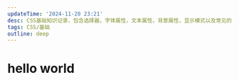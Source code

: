 ```yaml
---
updateTime: '2024-11-20 23:21'
desc: CSS基础知识记录，包含选择器，字体属性，文本属性，背景属性，显示模式以及常见的布局技巧：标准流，浮动，盒模型
tags: CSS/基础
outline: deep
---
```


# hello world
